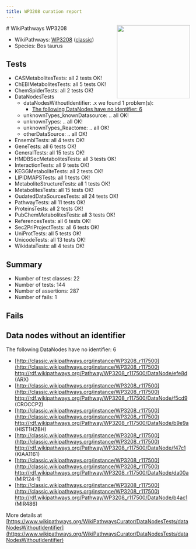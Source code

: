 ```yaml
---
title: WP3208 curation report
---
```


<img style="float: right; width: 200px" src="https://upload.wikimedia.org/wikipedia/commons/thumb/8/83/Wplogo_with_text_500.png/640px-Wplogo_with_text_500.png" />
# WikiPathways WP3208

* WikiPathways: [WP3208](https://wikipathways.org/pathways/WP3208) ([classic](https://classic.wikipathways.org/instance/WP3208))
* Species: Bos taurus
## Tests
* CASMetabolitesTests: all 2 tests OK!
* ChEBIMetabolitesTests: all 5 tests OK!
* ChemSpiderTests: all 2 tests OK!
* DataNodesTests
    * dataNodesWithoutIdentifier: .x we found 1 problem(s):
        * [The following DataNodes have no identifier: 6](#d2d32fa5)
    * unknownTypes_knownDatasource: .. all OK!
    * unknownTypes: .. all OK!
    * unknownTypes_Reactome: .. all OK!
    * otherDataSource: .. all OK!
* EnsemblTests: all 4 tests OK!
* GeneTests: all 6 tests OK!
* GeneralTests: all 15 tests OK!
* HMDBSecMetabolitesTests: all 3 tests OK!
* InteractionTests: all 9 tests OK!
* KEGGMetaboliteTests: all 2 tests OK!
* LIPIDMAPSTests: all 1 tests OK!
* MetaboliteStructureTests: all 1 tests OK!
* MetabolitesTests: all 15 tests OK!
* OudatedDataSourcesTests: all 24 tests OK!
* PathwayTests: all 11 tests OK!
* ProteinsTests: all 2 tests OK!
* PubChemMetabolitesTests: all 3 tests OK!
* ReferencesTests: all 6 tests OK!
* Sec2PriProjectTests: all 6 tests OK!
* UniProtTests: all 5 tests OK!
* UnicodeTests: all 13 tests OK!
* WikidataTests: all 4 tests OK!


## Summary

* Number of test classes: 22
* Number of tests: 144
* Number of assertions: 287
* Number of fails: 1

## Fails

<a name="d2d32fa5" />

## Data nodes without an identifier

The following DataNodes have no identifier: 6

* [http://classic.wikipathways.org/instance/WP3208_r117500](http://classic.wikipathways.org/instance/WP3208_r117500) http://rdf.wikipathways.org/Pathway/WP3208_r117500/DataNode/efe8d (ARX)
* [http://classic.wikipathways.org/instance/WP3208_r117500](http://classic.wikipathways.org/instance/WP3208_r117500) http://rdf.wikipathways.org/Pathway/WP3208_r117500/DataNode/f5cd9 (CROCCP2)
* [http://classic.wikipathways.org/instance/WP3208_r117500](http://classic.wikipathways.org/instance/WP3208_r117500) http://rdf.wikipathways.org/Pathway/WP3208_r117500/DataNode/b9e9a (HIST1H2BH)
* [http://classic.wikipathways.org/instance/WP3208_r117500](http://classic.wikipathways.org/instance/WP3208_r117500) http://rdf.wikipathways.org/Pathway/WP3208_r117500/DataNode/f47c1 (KIAA1161)
* [http://classic.wikipathways.org/instance/WP3208_r117500](http://classic.wikipathways.org/instance/WP3208_r117500) http://rdf.wikipathways.org/Pathway/WP3208_r117500/DataNode/da00a (MIR124-1)
* [http://classic.wikipathways.org/instance/WP3208_r117500](http://classic.wikipathways.org/instance/WP3208_r117500) http://rdf.wikipathways.org/Pathway/WP3208_r117500/DataNode/b4ac1 (MIR486)


More details at [https://www.wikipathways.org/WikiPathwaysCurator/DataNodesTests/dataNodesWithoutIdentifier](https://www.wikipathways.org/WikiPathwaysCurator/DataNodesTests/dataNodesWithoutIdentifier)

